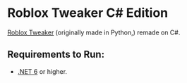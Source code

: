 # Roblox Tweaker C# Edition
[Roblox Tweaker](https://github.com/OhRetro/Roblox-Tweaker) (originally made in Python,) remade on C#.

## Requirements to Run:
* [.NET 6](https://dotnet.microsoft.com/en-us/download) or higher.
